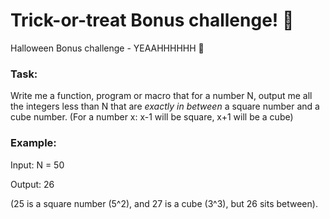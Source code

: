  # Trick-or-treat Bonus challenge! :jack_o_lantern:

Halloween Bonus challenge - YEAAHHHHHH :ghost:

### Task:

Write me a function, program or macro that for a number N, output me all the integers less than N that are *exactly in between* a square number and a cube number. (For a number x: x-1 will be square, x+1 will be a cube)

### Example:
Input: N = 50

Output: 26  

(25 is a square number (5^2), and 27 is a cube (3^3), but 26 sits between).
